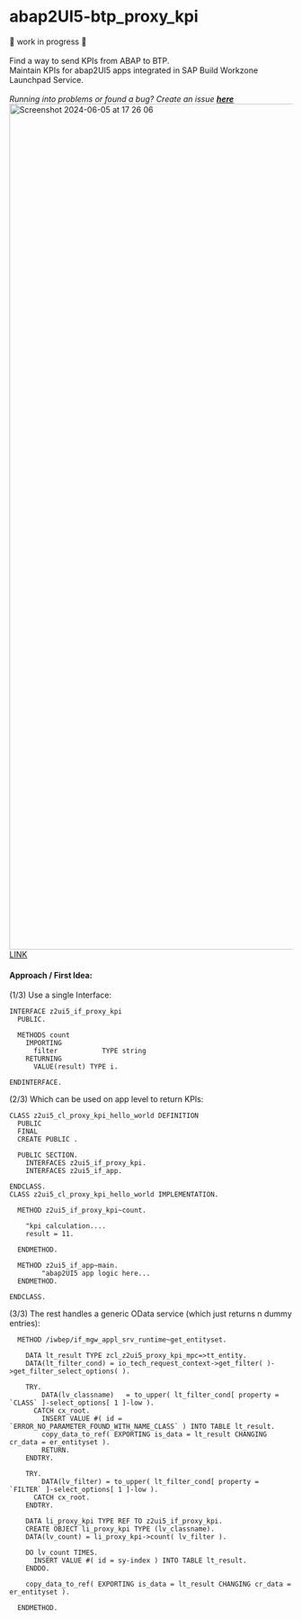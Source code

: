 # abap2UI5-btp_proxy_kpi
🚧 work in progress 🚧
<br><br>
Find a way to send KPIs from ABAP to BTP. <br>
Maintain KPIs for abap2UI5 apps integrated in SAP Build Workzone Launchpad Service.
<br><br>
_Running into problems or found a bug? Create an issue [**here**](https://github.com/abap2UI5/abap2UI5/issues)_
<br>
<img width="1502" alt="Screenshot 2024-06-05 at 17 26 06" src="https://github.com/abap2UI5/abap2UI5-connector_launchpad_kpi/assets/102328295/52c82ade-0325-4402-9620-292fbc6de721">
[LINK](https://excalidraw.com/#json=ZkShohIKvXiVa7MrLghOb,JGduCresBjsHfGtg7GthMg)
<br>
#### Approach / First Idea:
(1/3) Use a single Interface:
```abap
INTERFACE z2ui5_if_proxy_kpi
  PUBLIC.

  METHODS count
    IMPORTING
      filter           TYPE string
    RETURNING
      VALUE(result) TYPE i.

ENDINTERFACE.
```
(2/3) Which can be used on app level to return KPIs:
```abap
CLASS z2ui5_cl_proxy_kpi_hello_world DEFINITION
  PUBLIC
  FINAL
  CREATE PUBLIC .

  PUBLIC SECTION.
    INTERFACES z2ui5_if_proxy_kpi.
    INTERFACES z2ui5_if_app.

ENDCLASS.
CLASS z2ui5_cl_proxy_kpi_hello_world IMPLEMENTATION.

  METHOD z2ui5_if_proxy_kpi~count.

    "kpi calculation....
    result = 11.

  ENDMETHOD.

  METHOD z2ui5_if_app~main.
        "abap2UI5 app logic here...
  ENDMETHOD.

ENDCLASS.
```
(3/3) The rest handles a generic OData service (which just returns n dummy entries):
```abap
  METHOD /iwbep/if_mgw_appl_srv_runtime~get_entityset.

    DATA lt_result TYPE zcl_z2ui5_proxy_kpi_mpc=>tt_entity.
    DATA(lt_filter_cond) = io_tech_request_context->get_filter( )->get_filter_select_options( ).

    TRY.
        DATA(lv_classname)   = to_upper( lt_filter_cond[ property = `CLASS` ]-select_options[ 1 ]-low ).
      CATCH cx_root.
        INSERT VALUE #( id = `ERROR_NO_PARAMETER_FOUND_WITH_NAME_CLASS` ) INTO TABLE lt_result.
        copy_data_to_ref( EXPORTING is_data = lt_result CHANGING cr_data = er_entityset ).
        RETURN.
    ENDTRY.

    TRY.
        DATA(lv_filter) = to_upper( lt_filter_cond[ property = `FILTER` ]-select_options[ 1 ]-low ).
      CATCH cx_root.
    ENDTRY.

    DATA li_proxy_kpi TYPE REF TO z2ui5_if_proxy_kpi.
    CREATE OBJECT li_proxy_kpi TYPE (lv_classname).
    DATA(lv_count) = li_proxy_kpi->count( lv_filter ).

    DO lv_count TIMES.
      INSERT VALUE #( id = sy-index ) INTO TABLE lt_result.
    ENDDO.

    copy_data_to_ref( EXPORTING is_data = lt_result CHANGING cr_data = er_entityset ).

  ENDMETHOD.
```
